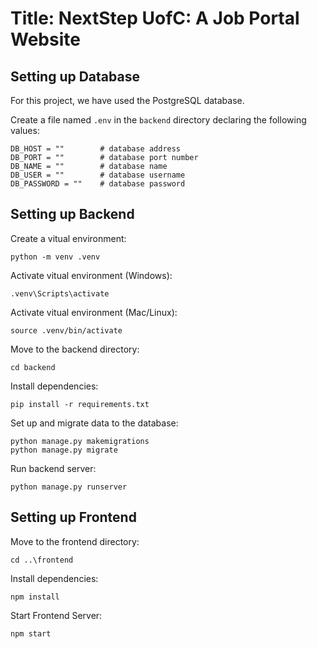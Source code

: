 # Title: NextStep UofC: A Job Portal Website

## Setting up Database
For this project, we have used the PostgreSQL database.

Create a file named `.env` in the `backend` directory declaring the following values:

    DB_HOST = ""        # database address
    DB_PORT = ""        # database port number
    DB_NAME = ""        # database name
    DB_USER = ""        # database username
    DB_PASSWORD = ""    # database password        

## Setting up Backend

Create a vitual environment:

    python -m venv .venv

Activate vitual environment (Windows):

    .venv\Scripts\activate

Activate vitual environment (Mac/Linux):

    source .venv/bin/activate

Move to the backend directory:

    cd backend
    
Install dependencies:

    pip install -r requirements.txt

Set up and migrate data to the database:

    python manage.py makemigrations
    python manage.py migrate

Run backend server:

    python manage.py runserver


## Setting up Frontend

Move to the frontend directory:

    cd ..\frontend

Install dependencies:

    npm install

Start Frontend Server:

    npm start